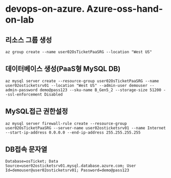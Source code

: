 # devops-on-azure.   Azure-oss-hand-on-lab

## 리소스 그룹 생성
```
az group create --name user02OsTicketPaaSRG --location "West US"
```

## 데이터베이스 생성(PaaS형 MySQL DB)
```
az mysql server create --resource-group user02OsTicketPaaSRG --name user02osticketsrv01 --location "West US" --admin-user demouser --admin-password demo@pass123 --sku-name B_Gen5_2 --storage-size 51200 --ssl-enforcement Disabled
```

## MySQL접근 권한설정
```
az mysql server firewall-rule create --resource-group user02OsTicketPaaSRG --server-name user02osticketsrv01 --name Internet --start-ip-address 0.0.0.0 --end-ip-address 255.255.255.255
```

## DB접속 문자열
```
Database=osTicket; Data Source=user02osticketsrv01.mysql.database.azure.com; User Id=demouser@user02osticketsrv01; Password=demo@pass123
```
